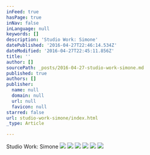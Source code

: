 ```yaml
---
inFeed: true
hasPage: true
inNav: false
inLanguage: null
keywords: []
description: 'Studio Work: Simone'
datePublished: '2016-04-27T22:46:14.534Z'
dateModified: '2016-04-27T22:45:11.856Z'
title: ''
author: []
sourcePath: _posts/2016-04-27-studio-work-simone.md
published: true
authors: []
publisher:
  name: null
  domain: null
  url: null
  favicon: null
starred: false
url: studio-work-simone/index.html
_type: Article

---
```

Studio Work: Simone
![](https://the-grid-user-content.s3-us-west-2.amazonaws.com/7eae9d91-25eb-4bad-b379-f69dd22d2307.jpg)
![](https://the-grid-user-content.s3-us-west-2.amazonaws.com/259d2b80-58cb-4482-9b2a-0433c5acfc70.jpg)
![](https://the-grid-user-content.s3-us-west-2.amazonaws.com/45867674-5bcf-445f-8195-3bab747a92a9.jpg)
![](https://the-grid-user-content.s3-us-west-2.amazonaws.com/ba9db50d-4b35-4637-a730-86cc43d18255.jpg)
![](https://the-grid-user-content.s3-us-west-2.amazonaws.com/6e636bc8-47df-4d83-b253-b4e28eace3cc.jpg)
![](https://the-grid-user-content.s3-us-west-2.amazonaws.com/c3cb1608-75df-4ece-9763-0210a91a46ea.jpg)